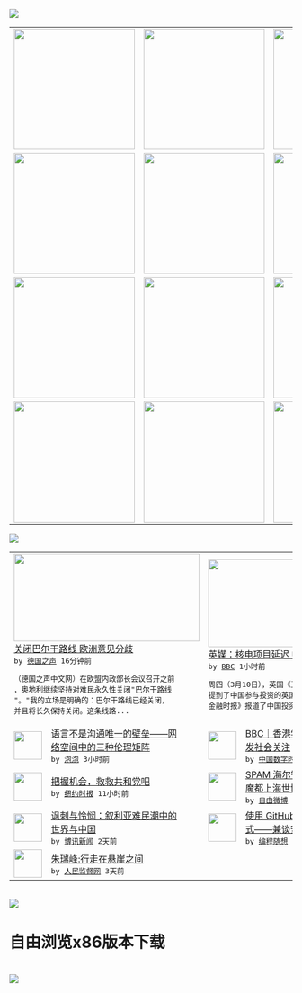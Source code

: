 

<a href="https://github.com/greatfire/z/raw/master/FreeBrowser.apk"><img src="https://raw.githubusercontent.com/greatfire/wiki/master/x/header.png" /></a><table><tr><td width="262" align="center" valign="center"><a href="https://github.com/greatfire/wiki/wiki/nyt" title="纽约时报中文网 国际纵览"><img src="https://raw.githubusercontent.com/greatfire/wiki/master/x/nyt_flag.png" width="215"/></a></td><td width="262" align="center" valign="center"><a href="https://github.com/greatfire/wiki/wiki/dw" title=""><img src="https://raw.githubusercontent.com/greatfire/wiki/master/x/dw_flag.png" width="215"/></a></td><td width="262" align="center" valign="center"><a href="https://github.com/greatfire/wiki/wiki/rmjd" title=""><img src="https://raw.githubusercontent.com/greatfire/wiki/master/x/rmjd_flag.png" width="215"/></a></td></tr><tr><td width="262" align="center" valign="center"><a href="https://github.com/paopaonetizen/website" title="泡泡 - 未经审查的互联网信息"><img src="https://raw.githubusercontent.com/greatfire/wiki/master/x/pp_flag.png" width="215"/></a></td><td width="262" align="center" valign="center"><a href="https://github.com/getlantern/mirror" title="以及自由微博和GreatFire.org官方中文论坛"><img src="https://raw.githubusercontent.com/greatfire/wiki/master/x/lantern_flag.png" width="215"/></a></td><td width="262" align="center" valign="center"><a href="https://github.com/cdtmirrors/m/" title=""><img src="https://raw.githubusercontent.com/greatfire/wiki/master/x/cdt_flag.png" width="215"/></a></td></tr><tr><td width="262" align="center" valign="center"><a href="https://github.com/program-think/blog" title="编程随想的博客"><img src="https://raw.githubusercontent.com/greatfire/wiki/master/x/pt_flag.png" width="215"/></a></td><td width="262" align="center" valign="center"><a href="https://github.com/greatfire/wiki/wiki/bbc" title=""><img src="https://raw.githubusercontent.com/greatfire/wiki/master/x/bbc_flag.png" width="215"/></a></td><td width="262" align="center" valign="center"><a href="https://github.com/freeweibo/s" title="自由微博 - 匿名和不受屏蔽的新浪微博搜索"><img src="https://raw.githubusercontent.com/greatfire/wiki/master/x/fw_flag.png" width="215"/></a></td></tr><tr><td width="262" align="center" valign="center"><a href="https://github.com/greatfire/wiki/wiki/google" title=""><img src="https://raw.githubusercontent.com/greatfire/wiki/master/x/google_flag.png" width="215"/></a></td><td width="262" align="center" valign="center"><a href="https://github.com/bxnews/boxun" title=""><img src="https://raw.githubusercontent.com/greatfire/wiki/master/x/bx_flag.png" width="215"/></a></td><td width="262" align="center" valign="center"><a href="https://github.com/greatfire/wiki/wiki/open-source" title="欢迎访问GreatFire.org开发者项目网站"><img src="https://raw.githubusercontent.com/greatfire/wiki/master/x/open-source_flag.png" width="215"/></a></td></tr></table><img src="https://raw.githubusercontent.com/greatfire/wiki/master/x/newsfeed text.png" /><table cols="4"><tr><td colspan="2" width="380"><a href="http://dw.com/p/1IAIX?maca=chi-GK-text-greatfire-all-chinese-15625-xml-mrss"><img src="http://www.dw.com/image/0,,19104410_302,00.jpg" width="330" height="156"/></a></br><a href="http://dw.com/p/1IAIX?maca=chi-GK-text-greatfire-all-chinese-15625-xml-mrss">关闭巴尔干路线 欧洲意见分歧</a></br><kbd> by <a href="http://dw.de">德国之声</a> 16分钟前 </kbd></br><pre>（德国之声中文网）在欧盟内政部长会议召开之前<br/>，奥地利继续坚持对难民永久性关闭"巴尔干路线<br/>"。"我的立场是明确的：巴尔干路线已经关闭，<br/>并且将长久保持关闭。这条线路...</pre></td><td colspan="2" width="380"><a href="http://www.bbc.com/zhongwen/simp/press_review/2016/03/160310_press_review_nuclear_investments"><img src="http://a.files.bbci.co.uk/worldservice/live/assets/images/2016/03/07/160307102720_hinkley_point_nuclear_plant_144x81_pa_nocredit.jpg" width="330" height="156"/></a></br><a href="http://www.bbc.com/zhongwen/simp/press_review/2016/03/160310_press_review_nuclear_investments">英媒：核电项目延迟 中国投资英美创新高</a></br><kbd> by <a href="http://www.bbc.co.uk/zhongwen/simp">BBC</a> 1小时前 </kbd></br><pre>周四（3月10日），英国《卫报》在财经专页中<br/>提到了中国参与投资的英国核电站被延迟一事，《<br/>金融时报》报道了中国投资。</pre></td></tr><tr><td><img src="https://pao-pao.net/sites/pao-pao.net/files/styles/large/public/wen_zhong_tu_.jpeg?itok=igyuk8TW" width="50" height="50"/></td><td width="280"><a href="https://pao-pao.net/article/678">语言不是沟通唯一的壁垒——网<br/>络空间中的三种伦理矩阵</a></br><kbd> by <a href="https://pao-pao.net">泡泡</a> 3小时前 </kbd></td><td><img src="http://i0.wp.com/chinadigitaltimes.net/chinese/files/2016/03/%E5%A4%A7%E8%A5%BF%E6%B4%8B%E6%9C%88%E5%88%8A.jpg?resize=450%2C600" width="50" height="50"/></td><td width="280"><a href="http://feedproxy.google.com/~r/chinadigitaltimes/zKps/~3/MGkKY2qTkJQ/">BBC｜香港学生自杀案频传引<br/>发社会关注</a></br><kbd> by <a href="http://chinadigitaltimes.net/chinese/">中国数字时代</a> 7小时前 </kbd></td></tr><tr><td><img src="http://static01.nyt.com/images/2010/09/16/opinion/Brooks_New/Brooks_New-articleInline.jpg" width="50" height="50"/></td><td width="280"><a href="https://d3qlz4p8smvoli.cloudfront.net/opinion/20160309/c09brooks/">把握机会，救救共和党吧</a></br><kbd> by <a href="http://m.cn.nytimes.com/">纽约时报</a> 11小时前 </kbd></td><td><img src="https://raw.githubusercontent.com/greatfire/wiki/master/x/fw_logo.png" width="50" height="50"/></td><td width="280"><a href="https://freeweibo.com/weibo/3951169660816656">SPAM 海尔智能生态战略在<br/>魔都上海世博中心盛大开启</a></br><kbd> by <a href="https://freeweibo.com/">自由微博</a> 1天前 </kbd></td></tr><tr><td><img src="http://www.boxun.com/news/images/2016/03/201603090012intl1.jpg" width="50" height="50"/></td><td width="280"><a href="http://www.boxun.com/news/gb/intl/2016/03/201603090012.shtml">讽刺与怜悯：叙利亚难民潮中的<br/>世界与中国</a></br><kbd> by <a href="http://www.boxun.com">博讯新闻</a> 2天前 </kbd></td><td><img src="https://raw.githubusercontent.com/greatfire/wiki/master/x/pt_logo.png" width="50" height="50"/></td><td width="280"><a href="http://feedproxy.google.com/~r/programthink/~3/xRmR0MoUomQ/GitHub-Security-Tips.html">使用 GitHub 的几种方<br/>式——兼谈安全性和隐匿...</a></br><kbd> by <a href="http://program-think.blogspot.com">编程随想</a> 2天前 </kbd></td></tr><tr><td><img src="http://www.rmjdw.com/uploads/160307/3-16030G3341J52.jpg" width="50" height="50"/></td><td width="280"><a href="http://www.rmjdw.com//fazhizhongguo/20160307/15517.html">朱瑞峰:行走在悬崖之间 </a></br><kbd> by <a href="http://www.rmjdw.com/">人民监督网</a> 3天前 </kbd></td></table></br><a href="https://github.com/greatfire/z/raw/master/FreeBrowser.apk"><img src="https://raw.githubusercontent.com/greatfire/wiki/master/x/download app.png" /></a><h1>自由浏览x86版本下载<h1><a href="https://github.com/greatfire/z/raw/master/FreeBrowser-x86.apk"><img src="https://raw.githubusercontent.com/greatfire/images/master/fb86.qr.png" /></a>